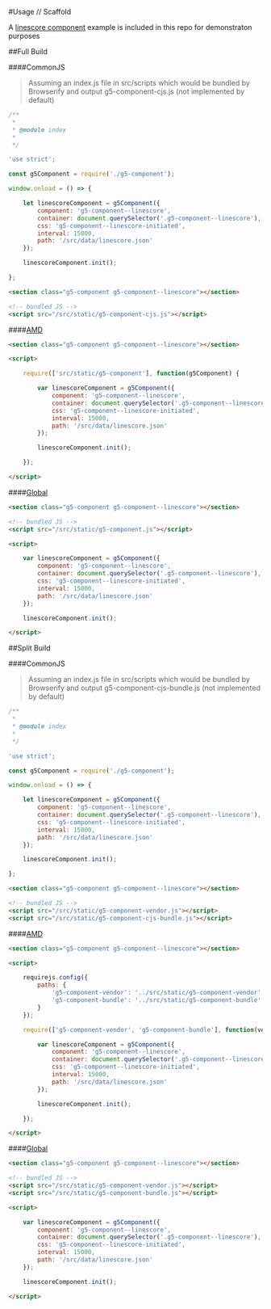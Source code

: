 #Usage // Scaffold

A [linescore component](https://github.com/MajorLeagueBaseball/g5-component/tree/master/example) example is included in this repo for demonstraton purposes

##Full Build

####CommonJS

> Assuming an index.js file in src/scripts which would be bundled by Browserify and output g5-component-cjs.js (not implemented by default)

```js
/**
 *
 * @module index
 *
 */

'use strict';

const g5Component = require('./g5-component');

window.onload = () => {

    let linescoreComponent = g5Component({
        component: 'g5-component--linescore',
        container: document.querySelector('.g5-component--linescore'),
        css: 'g5-component--linescore-initiated',
        interval: 15000,
        path: '/src/data/linescore.json'
    });

    linescoreComponent.init();

};
```

```html
<section class="g5-component g5-component--linescore"></section>

<!-- bundled JS -->
<script src="/src/static/g5-component-cjs.js"></script>
```

####[AMD](https://github.com/MajorLeagueBaseball/g5-component/blob/master/example/index-amd.html)

```html
<section class="g5-component g5-component--linescore"></section>

<script>

    require(['src/static/g5-component'], function(g5Component) {

        var linescoreComponent = g5Component({
            component: 'g5-component--linescore',
            container: document.querySelector('.g5-component--linescore'),
            css: 'g5-component--linescore-initiated',
            interval: 15000,
            path: '/src/data/linescore.json'
        });

        linescoreComponent.init();

    });

</script>
```

####[Global](https://github.com/MajorLeagueBaseball/g5-component/blob/master/example/index-global.html)

```html
<section class="g5-component g5-component--linescore"></section>

<!-- bundled JS -->
<script src="/src/static/g5-component.js"></script>

<script>

    var linescoreComponent = g5Component({
        component: 'g5-component--linescore',
        container: document.querySelector('.g5-component--linescore'),
        css: 'g5-component--linescore-initiated',
        interval: 15000,
        path: '/src/data/linescore.json'
    });

    linescoreComponent.init();

</script>
```

##Split Build

####CommonJS

> Assuming an index.js file in src/scripts which would be bundled by Browserify and output g5-component-cjs-bundle.js (not implemented by default)

```js
/**
 *
 * @module index
 *
 */

'use strict';

const g5Component = require('./g5-component');

window.onload = () => {

    let linescoreComponent = g5Component({
        component: 'g5-component--linescore',
        container: document.querySelector('.g5-component--linescore'),
        css: 'g5-component--linescore-initiated',
        interval: 15000,
        path: '/src/data/linescore.json'
    });

    linescoreComponent.init();

};
```

```html
<section class="g5-component g5-component--linescore"></section>

<!-- bundled JS -->
<script src="/src/static/g5-component-vendor.js"></script>
<script src="/src/static/g5-component-cjs-bundle.js"></script>
```

####[AMD](https://github.com/MajorLeagueBaseball/g5-component/blob/master/example/index-amd-split-builds.html)

```html
<section class="g5-component g5-component--linescore"></section>

<script>

    requirejs.config({
        paths: {
            'g5-component-vendor': '../src/static/g5-component-vendor',
            'g5-component-bundle': '../src/static/g5-component-bundle'
        }
    });

    require(['g5-component-vendor', 'g5-component-bundle'], function(vendor, g5Component) {

        var linescoreComponent = g5Component({
            component: 'g5-component--linescore',
            container: document.querySelector('.g5-component--linescore'),
            css: 'g5-component--linescore-initiated',
            interval: 15000,
            path: '/src/data/linescore.json'
        });

        linescoreComponent.init();

    });

</script>
```

####[Global](https://github.com/MajorLeagueBaseball/g5-component/blob/master/example/index-global-split-builds.html)

```html
<section class="g5-component g5-component--linescore"></section>

<!-- bundled JS -->
<script src="/src/static/g5-component-vendor.js"></script>
<script src="/src/static/g5-component-bundle.js"></script>

<script>

    var linescoreComponent = g5Component({
        component: 'g5-component--linescore',
        container: document.querySelector('.g5-component--linescore'),
        css: 'g5-component--linescore-initiated',
        interval: 15000,
        path: '/src/data/linescore.json'
    });

    linescoreComponent.init();

</script>
```
